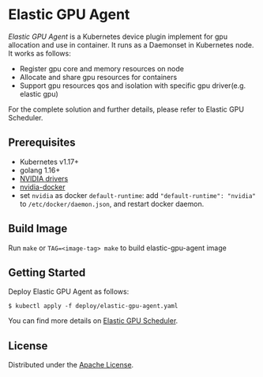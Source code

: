 # Elastic GPU Agent
*Elastic GPU Agent* is a Kubernetes device plugin implement for gpu allocation and use in container. It runs as a Daemonset in Kubernetes node. It works as follows:

- Register gpu core and memory resources on node
- Allocate and share gpu resources for containers
- Support gpu resources qos and isolation with specific gpu driver(e.g. elastic gpu)

For the complete solution and further details, please refer to Elastic GPU Scheduler.

## Prerequisites
- Kubernetes v1.17+
- golang 1.16+
- [NVIDIA drivers](https://github.com/NVIDIA/nvidia-docker/wiki/Frequently-Asked-Questions#how-do-i-install-the-nvidia-driver) 
- [nvidia-docker](https://github.com/NVIDIA/nvidia-docker) 
- set `nvidia` as docker `default-runtime`:  add `"default-runtime": "nvidia"` to `/etc/docker/daemon.json`, and restart docker daemon.
  
## Build Image

Run `make` or `TAG=<image-tag> make` to build elastic-gpu-agent image
## Getting Started
Deploy Elastic GPU Agent as follows:

```
$ kubectl apply -f deploy/elastic-gpu-agent.yaml
```
You can find more details on [Elastic GPU Scheduler](https://github.com/elastic-ai/elastic-gpu-scheduler).

## License

Distributed under the [Apache License](./LICENSE).
